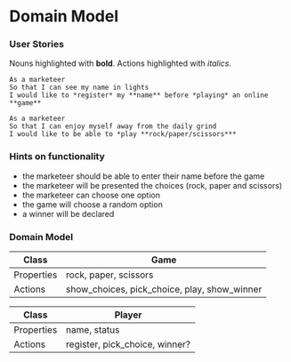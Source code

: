 # Domain Model

### User Stories
Nouns highlighted with **bold**.
Actions highlighted with *italics*.


    As a marketeer
    So that I can see my name in lights
    I would like to *register* my **name** before *playing* an online **game**

    As a marketeer
    So that I can enjoy myself away from the daily grind
    I would like to be able to *play **rock/paper/scissors***

### Hints on functionality

* the marketeer should be able to enter their name before the game
* the marketeer will be presented the choices (rock, paper and scissors)
* the marketeer can choose one option
* the game will choose a random option
* a winner will be declared


### Domain Model

|Class | Game |
|------|------|
|Properties|rock, paper, scissors|
|Actions|show_choices, pick_choice, play, show_winner|

|Class|Player|
|-----|------|
|Properties|name, status|
|Actions|register, pick_choice, winner?|
